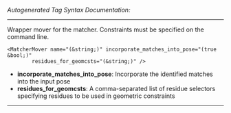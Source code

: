 _Autogenerated Tag Syntax Documentation:_

---
Wrapper mover for the matcher. Constraints must be specified on the command line.

```
<MatcherMover name="(&string;)" incorporate_matches_into_pose="(true &bool;)"
        residues_for_geomcsts="(&string;)" />
```

-   **incorporate_matches_into_pose**: Incorporate the identified matches into the input pose
-   **residues_for_geomcsts**: A comma-separated list of residue selectors specifying residues to be used in geometric constraints

---
